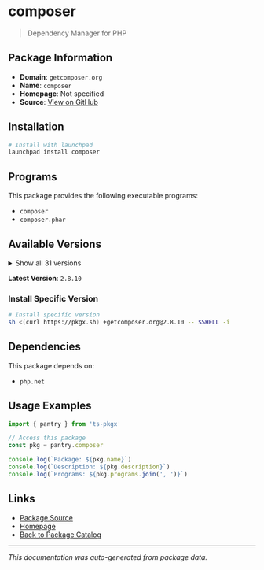 # composer

> Dependency Manager for PHP

## Package Information

- **Domain**: `getcomposer.org`
- **Name**: `composer`
- **Homepage**: Not specified
- **Source**: [View on GitHub](https://github.com/pkgxdev/pantry/tree/main/projects/getcomposer.org/package.yml)

## Installation

```bash
# Install with launchpad
launchpad install composer
```

## Programs

This package provides the following executable programs:

- `composer`
- `composer.phar`

## Available Versions

<details>
<summary>Show all 31 versions</summary>

- `2.8.10`, `2.8.9`, `2.8.8`, `2.8.7`, `2.8.6`
- `2.8.5`, `2.8.4`, `2.8.3`, `2.8.2`, `2.8.1`
- `2.8.0`, `2.7.9`, `2.7.8`, `2.7.7`, `2.7.6`
- `2.7.5`, `2.7.4`, `2.7.3`, `2.7.2`, `2.7.1`
- `2.7.0`, `2.6.6`, `2.6.5`, `2.6.4`, `2.6.3`
- `2.6.2`, `2.6.1`, `2.6.0`, `2.5.8`, `2.2.24`
- `2.2.23`

</details>

**Latest Version**: `2.8.10`

### Install Specific Version

```bash
# Install specific version
sh <(curl https://pkgx.sh) +getcomposer.org@2.8.10 -- $SHELL -i
```

## Dependencies

This package depends on:

- `php.net`

## Usage Examples

```typescript
import { pantry } from 'ts-pkgx'

// Access this package
const pkg = pantry.composer

console.log(`Package: ${pkg.name}`)
console.log(`Description: ${pkg.description}`)
console.log(`Programs: ${pkg.programs.join(', ')}`)
```

## Links

- [Package Source](https://github.com/pkgxdev/pantry/tree/main/projects/getcomposer.org/package.yml)
- [Homepage](#)
- [Back to Package Catalog](../../package-catalog.md)

---

*This documentation was auto-generated from package data.*
